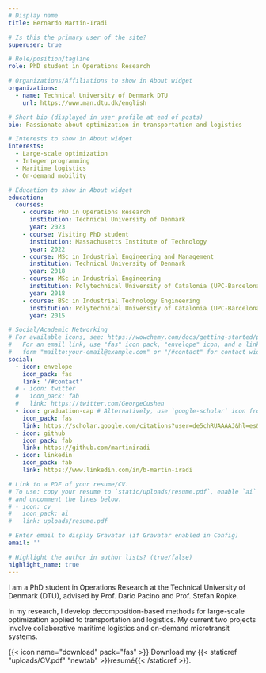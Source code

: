 ```yaml
---
# Display name
title: Bernardo Martin-Iradi

# Is this the primary user of the site?
superuser: true

# Role/position/tagline
role: PhD student in Operations Research

# Organizations/Affiliations to show in About widget
organizations:
  - name: Technical University of Denmark DTU
    url: https://www.man.dtu.dk/english

# Short bio (displayed in user profile at end of posts)
bio: Passionate about optimization in transportation and logistics

# Interests to show in About widget
interests:
  - Large-scale optimization
  - Integer programming
  - Maritime logistics
  - On-demand mobility

# Education to show in About widget
education:
  courses:
    - course: PhD in Operations Research
      institution: Technical University of Denmark
      year: 2023
    - course: Visiting PhD student
      institution: Massachusetts Institute of Technology
      year: 2022
    - course: MSc in Industrial Engineering and Management
      institution: Technical University of Denmark
      year: 2018
    - course: MSc in Industrial Engineering
      institution: Polytechnical University of Catalonia (UPC-BarcelonaTech)
      year: 2018
    - course: BSc in Industrial Technology Engineering
      institution: Polytechnical University of Catalonia (UPC-BarcelonaTech)
      year: 2015

# Social/Academic Networking
# For available icons, see: https://wowchemy.com/docs/getting-started/page-builder/#icons
#   For an email link, use "fas" icon pack, "envelope" icon, and a link in the
#   form "mailto:your-email@example.com" or "/#contact" for contact widget.
social:
  - icon: envelope
    icon_pack: fas
    link: '/#contact'
  # - icon: twitter
  #   icon_pack: fab
  #   link: https://twitter.com/GeorgeCushen
  - icon: graduation-cap # Alternatively, use `google-scholar` icon from `ai` icon pack
    icon_pack: fas
    link: https://scholar.google.com/citations?user=de5chRUAAAAJ&hl=es&oi=ao
  - icon: github
    icon_pack: fab
    link: https://github.com/martiniradi
  - icon: linkedin
    icon_pack: fab
    link: https://www.linkedin.com/in/b-martin-iradi

# Link to a PDF of your resume/CV.
# To use: copy your resume to `static/uploads/resume.pdf`, enable `ai` icons in `params.toml`,
# and uncomment the lines below.
# - icon: cv
#   icon_pack: ai
#   link: uploads/resume.pdf

# Enter email to display Gravatar (if Gravatar enabled in Config)
email: ''

# Highlight the author in author lists? (true/false)
highlight_name: true
---
```

I am a PhD student in Operations Research at the Technical University of Denmark (DTU), advised by Prof. Dario Pacino and Prof. Stefan Ropke. 
<!-- Currently, I am conducting a research stay at the Massachusetts Institute of Technology (MIT), hosted by Prof. Alexandre Jacquillat.  -->
In my research, I develop decomposition-based methods for large-scale optimization applied to transportation and logistics. My current two projects involve collaborative maritime logistics and on-demand microtransit systems. 

<!-- Nelson Bighetti is a professor of artificial intelligence at the Stanford AI Lab. His research interests include distributed robotics, mobile computing and programmable matter. He leads the Robotic Neurobiology group, which develops self-reconfiguring robots, systems of self-organizing robots, and mobile sensor networks. -->

<!-- Lorem ipsum dolor sit amet, consectetur adipiscing elit. Sed neque elit, tristique placerat feugiat ac, facilisis vitae arcu. Proin eget egestas augue. Praesent ut sem nec arcu pellentesque aliquet. Duis dapibus diam vel metus tempus vulputate. -->

{{< icon name="download" pack="fas" >}} Download my {{< staticref "uploads/CV.pdf" "newtab" >}}resumé{{< /staticref >}}.
